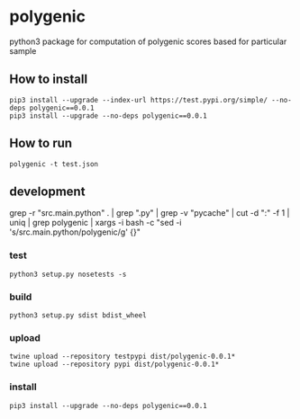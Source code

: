 # polygenic
python3 package for computation of polygenic scores based for particular sample

## How to install
```
pip3 install --upgrade --index-url https://test.pypi.org/simple/ --no-deps polygenic==0.0.1
pip3 install --upgrade --no-deps polygenic==0.0.1
```

## How to run
```
polygenic -t test.json
```

## development

grep -r "src.main.python" . | grep ".py" | grep -v "pycache" | cut -d ":" -f 1 | uniq | grep polygenic | xargs -i bash -c "sed -i 's/src.main.python/polygenic/g' {}"

### test
```
python3 setup.py nosetests -s
```
### build
```
python3 setup.py sdist bdist_wheel
```
### upload
```
twine upload --repository testpypi dist/polygenic-0.0.1*
twine upload --repository pypi dist/polygenic-0.0.1*
```
### install
```
pip3 install --upgrade --no-deps polygenic==0.0.1
```
